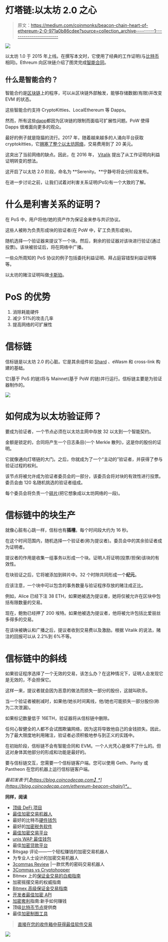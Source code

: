 # 灯塔链:以太坊 2.0 之心

> 原文：<https://medium.com/coinmonks/beacon-chain-heart-of-ethereum-2-0-971a0b86cdee?source=collection_archive---------1----------------------->

![](img/29e21196711c401a79968c33e3f94f91.png)

以太坊 1.0 于 2015 年上线。在撰写本文时，它使用了经典的工作证明(与[比特币](https://blog.coincodecap.com/a-candid-explanation-of-bitcoin/)相同)。Ethreum 向区块链介绍了图灵完成[智能合同](https://blog.coincodecap.com/tag/smart-contact)。

## **什么是智能合约？**

智能合约是[区块链](https://blog.coincodecap.com/what-is-blockchain-a-simple-guide-for-dummies/)上的程序，可以从区块链外部触发，能够存储数据(有限)并改变 EVM 的状态。

这些智能合约支持 CryptoKitties、LocalEthereum 等 Dapps。

然而，所有这些[dapp](https://blog.coincodecap.com/what-are-dapps-an-ultimate-guide/)都因为区块链的限制而面临可扩展性问题。PoW 使得 Dapps 很难面向更多的观众。

最好的例子就是隐猫的流行。2017 年，随着越来越多的人涌向平台获取 cryptokitties，它[拥塞了整个以太坊网络](https://qz.com/1145833/cryptokitties-is-causing-ethereum-network-congestion/)，交易费用到了 20 美元。

这突出了当前网络的缺点。因此，在 2016 年， [Vitalik](https://en.wikipedia.org/wiki/Vitalik_Buterin) 提出了从工作证明向利益证明转变的想法。

这开启了以太坊 2.0 阶段，命名为 **Serenity。**宁静号将会分阶段发布。

在进一步讨论之前，让我们试着对利害关系证明(PoS)有一个大致的了解。

# 什么是利害关系的证明？

在 PoS 中，用户将他/她的资产作为保证金来参与共识协议。

这些人被称为负责形成块的验证者(在 PoW 中，矿工负责形成块)。

随机选择一个验证器来提议下一个块。然后，剩余的验证器对该块进行验证(通过投票)。该块被验证后，将在网络中广播。

一些众所周知的 PoS 协议的例子包括委托利益证明、拜占庭容错型利益证明等等。

以太坊的赌注证明叫做[卡斯珀](https://github.com/ethereum/wiki/wiki/Casper-Proof-of-Stake-compendium)。

# PoS 的优势

1.  消除耗能硬件
2.  减少 51%的攻击几率
3.  提高网络的可扩展性

# 信标链

信标链是以太坊 2.0 的心脏。它是其余组件如 [Shard](https://blog.coincodecap.com/sharding-in-ethereum/) 、eWasm 和 cross-link 构建的基础。

它(基于 PoS 的链)将与 Mainnet(基于 PoW 的链)并行运行。信标链主要是为验证器制作的。

![](img/40eb8546ede3eb4e08af2185fe213c68.png)

# 如何成为以太坊验证师？

要成为验证者，一个节点必须在以太坊主网中存放 32 以太到一个智能契约。

金额是锁定的，合同将产生一个日志条目(一个 Merkle 散列)，这是你的股份的证明。

它就像通向灯塔链的大门。之后，你就成为了一个“主动的”验证者，并获得了参与验证过程的权利。

该节点将被允许成为验证者委员会的一部分，该委员会将对块的有效性进行投票。委员会由 120 名随机挑选的验证者组成。

每个委员会将负责一个[碎片](https://blog.coincodecap.com/sharding-in-ethereum/)(把它想象成以太坊网络的一段)。

# 信标链中的块生产

就像心脏有心跳一样，信标也有**插槽**。每个时间段大约为 16 秒。

在这个时间范围内，随机选择一个验证者(称为提议者)。委员会中的其余验证者成为证明者。

提议者的作用是收集一组事务以形成一个块。证明人将证明(投票/担保)该块的有效性。

在块验证之后，它将被添加到碎片中。32 个时隙共同形成一个**纪元**。

应该注意，一个块中可以包含的事务数量与验证程序存放的赌注成正比。

例如，Alice 已经下注 38 ETH，如果她被选为提议者，她将仅被允许在区块中包括有限数量的交易。

现在，鲍勃已经押了 200 埃特。如果他被选为提议者，他将被允许包括比爱丽丝多得多的交易。

在该块被确认和广播之后，提议者收到交易费以及激励。根据 Vitalik 的说法，赌注的回报可以从 2.2%到 6%不等。

# 信标链中的斜线

如果验证程序选择了一个无效的交易，该怎么办？在这种情况下，证明人会发现它是无效的，不会担保它。

这样一来，提议者就会因为恶意的做法而损失一部分的股份，这就叫砍杀。

当一个验证者被削减时，如果他/她长时间离线，他/她也可能损失一部分股份(称为二次泄漏)。

如果标记数量低于 16ETH，验证器将从信标链中删除。

任何心智健全的人都不会试图欺骗网络，因为这将导致他自己的金钱损失。因此，为了最大限度地利用赌注，验证者必须积极地参与到正义的实践中。

在初始阶段，信标链不会有智能合同和 EVM。一个人光凭心是做不了什么的。但这对身体其他部分的形成和功能是最好的。

要与信标链交互，您需要一个信标链客户端。您可以使用 Geth、Parity 或 Pantheon 在您的机器上运行信标链客户端。

*最初发表于*[*【https://blog.coincodecap.com】*](https://blog.coincodecap.com/ethereum-beacon-chain/)*。*

**同样，阅读**

*   [顶级 DeFi 项目](/coinmonks/defi-future-10-promising-projects-in-the-defi-world-ff2b697ab006)
*   [最佳加密交易机器人](/coinmonks/whats-the-best-crypto-trading-bot-in-2020-top-8-bitcoin-trading-bot-c16adeb13317)
*   最好的比特币[硬件钱包](/coinmonks/the-best-cryptocurrency-hardware-wallets-of-2020-e28b1c124069?source=friends_link&sk=324dd9ff8556ab578d71e7ad7658ad7c)
*   最好的[加密税务软件](/coinmonks/best-crypto-tax-tool-for-my-money-72d4b430816b)
*   [最佳加密交易平台](/coinmonks/the-best-crypto-trading-platforms-in-2020-the-definitive-guide-updated-c72f8b874555)
*   [unis WAP 最佳钱包](/coinmonks/best-wallets-to-use-uniswap-e91a6385d9e8)
*   最佳[加密贷款平台](/coinmonks/top-5-crypto-lending-platforms-in-2020-that-you-need-to-know-a1b675cec3fa)
*   Bitsgap 评论——一个轻松赚钱的加密交易机器人
*   为专业人士设计的加密交易机器人
*   [3commas Review](https://blog.coincodecap.com/3commas-review-an-excellent-crypto-trading-bot) |一款优秀的密码交易机器人
*   [3Commas vs Cryptohopper](/coinmonks/cryptohopper-vs-3commas-vs-shrimpy-a2c16095b8fe)
*   Bitmex 上的[保证金交易的白痴指南](/coinmonks/the-idiots-guide-to-margin-trading-on-bitmex-dbbd7742c6fc?source=friends_link&sk=7bfa99d2a181142510c8442c8ddb0786)
*   加密摇摆交易的权威指南
*   [Bitmex 高级保证金交易指南](/coinmonks/bitmex-advanced-margin-trading-guide-2270c195ce25?source=friends_link&sk=1d986cca731f5084b9a2db4a4bc4a7ad)
*   [开发者最佳加密 API](/coinmonks/best-crypto-apis-for-developers-5efe3a597a9f)
*   [加密套利](/coinmonks/crypto-arbitrage-guide-how-to-make-money-as-a-beginner-62bfe5c868f6)指南:新手如何赚钱
*   顶级[比特币节点](https://blog.coincodecap.com/bitcoin-node-solutions)提供商
*   最佳[加密制图工具](/coinmonks/what-are-the-best-charting-platforms-for-cryptocurrency-trading-85aade584d80)

> [直接在您的收件箱中获得最佳软件交易](https://coincodecap.com?utm_source=coinmonks)

[![](img/160ce73bd06d46c2250251e7d5969f9d.png)](https://coincodecap.com?utm_source=coinmonks)